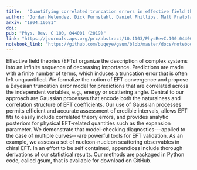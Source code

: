 ```yaml
---
title:  "Quantifying correlated truncation errors in effective field theory"
author: "Jordan Melendez, Dick Furnstahl, Daniel Phillips, Matt Pratola, and Sarah Wesolowski"
arxiv: "1904.10581"
doi: 
pub: "Phys. Rev. C 100, 044001 (2019)"
link: "https://journals.aps.org/prc/abstract/10.1103/PhysRevC.100.044001"
notebook_link: "https://github.com/buqeye/gsum/blob/master/docs/notebooks/correlated_EFT_publication.ipynb"
---
```


Effective field theories (EFTs) organize the description of complex systems into an infinite sequence of decreasing importance. Predictions are made with a finite number of terms, which induces a truncation error that is often left unquantified. We formalize the notion of EFT convergence and propose a Bayesian truncation error model for predictions that are correlated across the independent variables, e.g., energy or scattering angle. Central to our approach are Gaussian processes that encode both the naturalness and correlation structure of EFT coefficients. Our use of Gaussian processes permits efficient and accurate assessment of credible intervals, allows EFT fits to easily include correlated theory errors, and provides analytic posteriors for physical EFT-related quantities such as the expansion parameter. We demonstrate that model-checking diagnostics---applied to the case of multiple curves---are powerful tools for EFT validation. As an example, we assess a set of nucleon-nucleon scattering observables in chiral EFT. In an effort to be self contained, appendices include thorough derivations of our statistical results. Our methods are packaged in Python code, called gsum, that is available for download on GitHub. 
